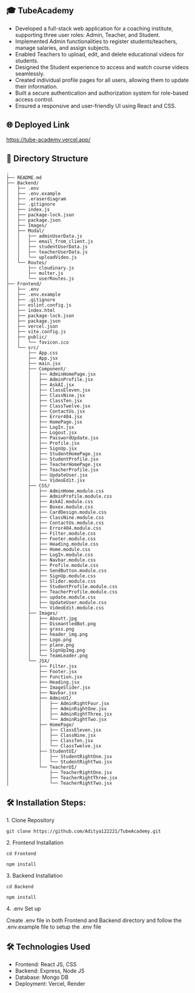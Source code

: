 ## 🎓 TubeAcademy


* Developed a full-stack web application for a coaching institute, supporting three user roles: Admin, Teacher,
and Student.
* Implemented Admin functionalities to register students/teachers, manage salaries, and assign subjects.
* Enabled Teachers to upload, edit, and delete educational videos for students.
* Designed the Student experience to access and watch course videos seamlessly.
* Created individual profile pages for all users, allowing them to update their information.
* Built a secure authentication and authorization system for role-based access control.
* Ensured a responsive and user-friendly UI using React and CSS.</li>

## 🌐 Deployed Link

<a href="https://tube-academy.vercel.app/" target="_blank">https://tube-academy.vercel.app/</a>

## 📁 Directory Structure

```
.
├── README.md
├── Backend/
│   ├── .env
│   ├── .env.example
│   ├── .eraserdiagram
│   ├── .gitignore
│   ├── index.js
│   ├── package-lock.json
│   ├── package.json
│   ├── Images/
│   ├── Modal/
│   │   ├── adminUserData.js
│   │   ├── email_from_client.js
│   │   ├── studentUserData.js
│   │   ├── teacherUserData.js
│   │   └── uploadVideo.js
│   └── Routes/
│       ├── cloudinary.js
│       ├── multer.js
│       └── userRoutes.js
├── Frontend/
│   ├── .env
│   ├── .env.example
│   ├── .gitignore
│   ├── eslint.config.js
│   ├── index.html
│   ├── package-lock.json
│   ├── package.json
│   ├── vercel.json
│   ├── vite.config.js
│   ├── public/
│   │   └── favicon.ico
│   └── src/
│       ├── App.css
│       ├── App.jsx
│       ├── main.jsx
│       ├── Component/
│       │   ├── AdminHomePage.jsx
│       │   ├── AdminProfile.jsx
│       │   ├── AskAI.jsx
│       │   ├── ClassEleven.jsx
│       │   ├── ClassNine.jsx
│       │   ├── ClassTen.jsx
│       │   ├── ClassTwelve.jsx
│       │   ├── ContactUs.jsx
│       │   ├── Error404.jsx
│       │   ├── HomePage.jsx
│       │   ├── LogIn.jsx
│       │   ├── Logout.jsx
│       │   ├── PasswordUpdate.jsx
│       │   ├── Profile.jsx
│       │   ├── SignUp.jsx
│       │   ├── StudentHomePage.jsx
│       │   ├── StudentProfile.jsx
│       │   ├── TeacherHomePage.jsx
│       │   ├── TeacherProfile.jsx
│       │   ├── UpdateUser.jsx
│       │   └── VideoEdit.jsx
│       ├── CSS/
│       │   ├── AdminHome.module.css
│       │   ├── AdminProfile.module.css
│       │   ├── AskAI.module.css
│       │   ├── Boxex.module.css
│       │   ├── CardDesign.module.css
│       │   ├── ClassNine.module.css
│       │   ├── ContactUs.module.css
│       │   ├── Error404.module.css
│       │   ├── Filter.module.css
│       │   ├── Footer.module.css
│       │   ├── Heading.module.css
│       │   ├── Home.module.css
│       │   ├── LogIn.module.css
│       │   ├── Navbar.module.css
│       │   ├── Profile.module.css
│       │   ├── SendButton.module.css
│       │   ├── SignUp.module.css
│       │   ├── Slider.module.css
│       │   ├── StudentProfile.module.css
│       │   ├── TeacherProfile.module.css
│       │   ├── update.module.css
│       │   ├── UpdateUser.module.css
│       │   └── VideoEdit.module.css
│       ├── Images/
│       │   ├── Aboutt.jpg
│       │   ├── DismantledBot.png
│       │   ├── grass.png
│       │   ├── header_img.png
│       │   ├── Logo.png
│       │   ├── plane.png
│       │   ├── SignUpImg.png
│       │   └── TeamLeader.png
│       └── JSX/
│           ├── Filter.jsx
│           ├── Footer.jsx
│           ├── Function.jsx
│           ├── Heading.jsx
│           ├── ImageSlider.jsx
│           ├── Navbar.jsx
│           ├── AdminUI/
│           │   ├── AdminRightFour.jsx
│           │   ├── AdminRightOne.jsx
│           │   ├── AdminRightThree.jsx
│           │   └── AdminRightTwo.jsx
│           ├── HomePage/
│           │   ├── ClassEleven.jsx
│           │   ├── ClassNine.jsx
│           │   ├── ClassTen.jsx
│           │   └── ClassTwelve.jsx
│           ├── StudentUI/
│           │   ├── StudentRightOne.jsx
│           │   └── StudentRightTwo.jsx
│           └── TeacherUI/
│               ├── TeacherRightOne.jsx
│               ├── TeacherRightThree.jsx
│               └── TeacherRightTwo.jsx
```

## 🛠️ Installation Steps:

<p>1. Clone Repository</p>

```
git clone https://github.com/Aditya122221/TubeAcademy.git
```

<p>2. Frontend Installation</p>

```
cd Frontend
```
```
npm install
```

<p>3. Backend Installation</p>

```
cd Backend
```
```
npm install
```

<p>4. .env Set up</p>
Create .env file in both Frontend and Backend directory and follow the .env.example file to setup the .env file

## 🛠️ Technologies Used

*   Frontend: React JS, CSS
*   Backend: Express, Node JS
*   Database: Mongo DB
*   Deployment: Vercel, Render